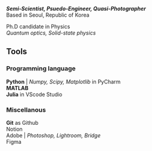 _**Semi-Scientist, Psuedo-Engineer, Quasi-Photographer**_    
Based in Seoul, Republic of Korea

  Ph.D candidate in Physics    
_Quantum optics, Solid-state physics_


## Tools
### Programming language
**Python** | _Numpy, Scipy, Matplotlib_ in PyCharm   
**MATLAB**    
**Julia** in VScode Studio       

### Miscellanous
**Git** as Github    
Notion    
Adobe | _Photoshop, Lightroom, Bridge_    
Figma
